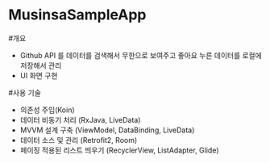 # MusinsaSampleApp

#개요
- Github API 를 데이터를 검색해서 무한으로 보여주고 좋아요 누른 데이터를 로컬에 저장해서 관리
- UI 화면 구현

#사용 기술
- 의존성 주입(Koin)
- 데이터 비동기 처리 (RxJava, LiveData)
- MVVM 설계 구축 (ViewModel, DataBinding, LiveData)
- 데이터 소스 및 관리 (Retrofit2, Room)
- 페이징 적용된 리스트 띄우기 (RecyclerView, ListAdapter, Glide)



